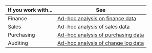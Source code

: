| If you work with... | See |
| ------------------- | --- |
| Finance             | [Ad-hoc analysis on finance data](ad-hoc-analysis-finance.md) |
| Sales               | [Ad-hoc analysis of sales data](ad-hoc-analysis-sales.md) |
| Purchasing          | [Ad-hoc analysis of purchasing data](ad-hoc-analysis-purchasing.md) |
| Auditing            | [Ad-hoc analysis of change log data](../across-log-changes.md#analyze-data-in-the-change-log) |
